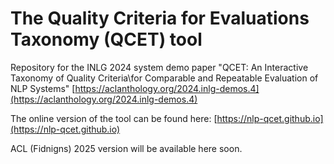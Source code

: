 # The Quality Criteria for Evaluations Taxonomy (QCET) tool

Repository for the INLG 2024 system demo paper "QCET: An Interactive Taxonomy of Quality Criteria\\for Comparable and Repeatable Evaluation of NLP Systems" [https://aclanthology.org/2024.inlg-demos.4](https://aclanthology.org/2024.inlg-demos.4)

The online version of the tool can be found here:  [https://nlp-qcet.github.io](https://nlp-qcet.github.io)

ACL (Fidnigns) 2025 version will be available here soon.
